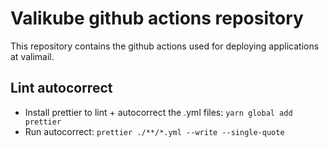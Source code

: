 # Valikube github actions repository

This repository contains the github actions used for deploying applications at
valimail.


## Lint autocorrect

- Install prettier to lint + autocorrect the .yml files: `yarn global add prettier`
- Run autocorrect: `prettier ./**/*.yml --write --single-quote`
